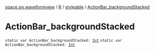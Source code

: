 [space.siy.waveformview](../../index.md) / [R](../index.md) / [styleable](index.md) / [ActionBar_backgroundStacked](./-action-bar_background-stacked.md)

# ActionBar_backgroundStacked

`static var ActionBar_backgroundStacked: `[`Int`](https://kotlinlang.org/api/latest/jvm/stdlib/kotlin/-int/index.html)
`static var ActionBar_backgroundStacked: `[`Int`](https://kotlinlang.org/api/latest/jvm/stdlib/kotlin/-int/index.html)